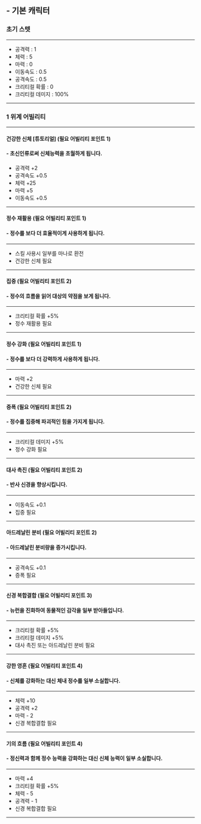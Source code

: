 ## - 기본 캐릭터
### 초기 스텟
--------------------
- 공격력 : 1
- 체력 : 5
- 마력 : 0
- 이동속도 : 0.5
- 공격속도 : 0.5
- 크리티컬 확률 : 0
- 크리티컬 데미지 : 100%
-----------------
### 1 위계 어빌리티
-----------------
#### 건강한 신체 [튜토리얼] (필요 어빌리티 포인트 1)
####  - 초신인류로써 신체능력을 초월하게 됩니다.
- 공격력 +2
- 공격속도 +0.5
- 체력 +25
- 마력 +5
- 이동속도 +0.5
-----------------
#### 정수 재활용 (필요 어빌리티 포인트 1)
####  - 정수를 보다 더 효율적이게 사용하게 됩니다.
-----------------
- 스킬 사용시 일부를 마나로 환전
- 건강한 신체 필요
-----------------
#### 집중 (필요 어빌리티 포인트 2)
####  - 정수의 흐름을 읽어 대상의 약점을 보게 됩니다.
-----------------
- 크리티컬 확률 +5%
- 정수 재활용 필요
-----------------
#### 정수 강화 (필요 어빌리티 포인트 1)
####  - 정수를 보다 더 강력하게 사용하게 됩니다.
-----------------
- 마력 +2
- 건강한 신체 필요
-----------------
#### 증폭 (필요 어빌리티 포인트 2)
####  - 정수를 집중해 파괴적인 힘을 가지게 됩니다.
-----------------
- 크리티컬 데미지 +5%
- 정수 강화 필요
-----------------
#### 대사 촉진 (필요 어빌리티 포인트 2)
####  - 반사 신경을 향상시킵니다.
-----------------
- 이동속도 +0.1
- 집중 필요
-----------------
#### 아드레날린 분비 (필요 어빌리티 포인트 2)
####  - 아드레날린 분비량을 증가시킵니다.
-----------------
- 공격속도 +0.1
- 증폭 필요
-----------------
#### 신경 복합결합 (필요 어빌리티 포인트 3)
####  - 뉴런을 진화하여 동물적인 감각을 일부 받아들입니다.
-----------------
- 크리티컬 확률 +5%
- 크리티컬 데미지 +5%
- 대사 촉진 또는 아드레날린 분비 필요
-----------------
#### 강한 영혼 (필요 어빌리티 포인트 4)
#### - 신체를 강화하는 대신 체내 정수를 일부 소실합니다.
-----------------
- 체력 +10
- 공격력 +2
- 마력 - 2
- 신경 복합결합 필요
-----------------
#### 기의 흐름 (필요 어빌리티 포인트 4)
#### - 정신력과 함께 정수 능력을 강화하는 대신 신체 능력이 일부 소실합니다.
-----------------
- 마력 +4
- 크리티컬 확률 +5%
- 체력 - 5
- 공격력 - 1
- 신경 복합결합 필요
-----------------
